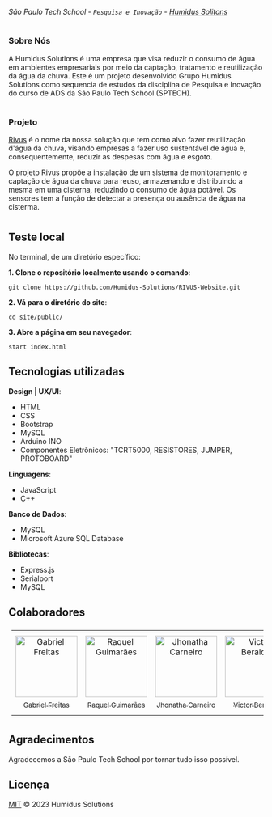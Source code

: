 *São Paulo Tech School - `Pesquisa e Inovação` - [Humidus Solitons](https://github.com/Humidus-Solutions/)*

# 

### Sobre Nós

A Humidus Solutions é uma empresa que visa reduzir o consumo de água em ambientes empresariais por meio da captação, tratamento e reutilização da água da chuva.
Este é um projeto desenvolvido Grupo Humidus Solutions como sequencia de estudos da disciplina de Pesquisa e Inovação do curso de ADS da São Paulo Tech School (SPTECH).

#

### Projeto

[Rivus](https://github.com/Humidus-Solutions/RIVUS-Website) é o nome da nossa solução que tem como alvo fazer reutilização d'água da chuva, visando empresas a fazer uso sustentável de água e, consequentemente, reduzir as despesas com água e esgoto.

O projeto Rivus propõe a instalação de um sistema de monitoramento e captação de água da chuva para reuso, armazenando e distribuindo a mesma em uma cisterna, reduzindo o consumo de água potável. Os sensores tem a função de detectar a presença ou ausência de água na cisterma.

#


## Teste local
No terminal, de um diretório específico:

**1. Clone o repositório localmente usando o comando**: 
```
git clone https://github.com/Humidus-Solutions/RIVUS-Website.git
```

**2. Vá para o diretório do site**:
```
cd site/public/
```
    
**3. Abre a página em seu navegador**:
```
start index.html
```

## Tecnologias utilizadas
**Design | UX/UI**:
 * HTML
 * CSS
 * Bootstrap
 * MySQL
 * Arduino INO
 * Componentes Eletrônicos: "TCRT5000, RESISTORES, JUMPER, PROTOBOARD"
 
**Linguagens**:
 * JavaScript
 * C++ 
 
 **Banco de Dados**:
 * MySQL
 * Microsoft Azure SQL Database
 
 **Bibliotecas**:
  * Express.js
  * Serialport
  * MySQL

## Colaboradores

<table style="padding:6px"><tr>
    <td align=center width=134px><a href="https://github.com/Gabriel-N-Freitas"><img src="https://github.com/Gabriel-N-Freitas.png" alt="Gabriel Freitas" width=122px><sub><br/>Gabriel Freitas</sub></a></td>
     <td align=center width=134px><a href="https://github.com/raquelmiyy"><img src="https://github.com/raquelmiyy.png" alt="Raquel Guimarães" width=122px><sub><br/>Raquel Guimarães</sub></a></td>
    <td align=center width=134px><a href="https://github.com/jhonathaGC"><img src="https://github.com/jhonathaGC.png" alt="Jhonatha Carneiro" width=122px><sub><br/>Jhonatha Carneiro</sub></a></td>
    <td align=center width=134px><a href="https://github.com/VictorBeralde"><img src="https://github.com/VictorBeralde.png" alt="Victor Beralde" width=122px><sub><br/>Victor Beralde</sub></a></td>
    <td align=center width=134px><a href="https://github.com/erickNA2"><img src="https://github.com/erickNA2.png" alt="Erick Araújo" width=122px><sub><br/><br/>Erick Araújo</sub></a></td>
    <td align=center width=134px><a href="https://github.com/danielvor"><img src="https://github.com/danielvor.png" alt="Daniel Rodrigues" width=122px><sub><br/>Daniel Rodrigues</sub></a></td>
  </tr><tr></tr><tr>
</tr></table>

## Agradecimentos

Agradecemos a São Paulo Tech School por tornar tudo isso possível. 

## Licença

[MIT](LICENSE) © 2023 Humidus Solutions 


